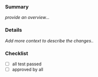 ### Summary
_provide an overview..._


### Details
_Add more context to describe the changes.._

### Checklist
- [ ] all test passed
- [ ] approved by all
